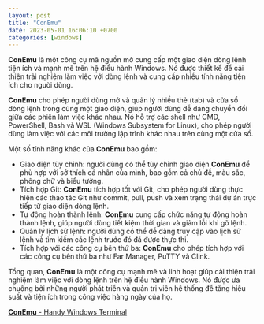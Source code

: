 ```yaml
---
layout: post
title: "ConEmu"
date: 2023-05-01 16:06:10 +0700
categories: [windows]
---
```


**ConEmu** là một công cụ mã nguồn mở cung cấp một giao diện dòng lệnh tiện ích và mạnh mẽ trên hệ điều hành Windows. Nó được thiết kế để cải thiện trải nghiệm làm việc với dòng lệnh và cung cấp nhiều tính năng tiện ích cho người dùng.

**ConEmu** cho phép người dùng mở và quản lý nhiều thẻ (tab) và cửa sổ dòng lệnh trong cùng một giao diện, giúp người dùng dễ dàng chuyển đổi giữa các phiên làm việc khác nhau. Nó hỗ trợ các shell như CMD, PowerShell, Bash và WSL (Windows Subsystem for Linux), cho phép người dùng làm việc với các môi trường lập trình khác nhau trên cùng một cửa sổ.

Một số tính năng khác của **ConEmu** bao gồm:
- Giao diện tùy chỉnh: người dùng có thể tùy chỉnh giao diện **ConEmu** để phù hợp với sở thích cá nhân của mình, bao gồm cả chủ đề, màu sắc, phông chữ và biểu tưởng.
- Tích hợp Git: **ConEmu** tích hợp tốt với Git, cho phép người dùng thực hiện các thao tác Git như commit, pull, push và xem trạng thái dự án trực tiếp từ giao diện dòng lệnh.
- Tự động hoàn thành lệnh: **ConEmu** cung cấp chức năng tự động hoàn thành lệnh, giúp người dùng tiết kiệm thời gian và giảm lỗi khi gõ lệnh.
- Quản lý lịch sử lệnh: người dùng có thể dễ dàng truy cập vào lịch sử lệnh và tìm kiếm các lệnh trước đó đã được thực thi.
- Tích hợp với các công cụ bên thứ ba: **ConEmu** cho phép tích hợp với các công cụ bên thứ ba như Far Manager, PuTTY và Clink.

Tổng quan, **ConEmu** là một công cụ mạnh mẽ và linh hoạt giúp cải thiện trải nghiệm làm việc với dòng lệnh trên hệ điều hành Windows. Nó được ưa chuộng bởi những người phát triển và quản trị viên hệ thống để tăng hiệu suất và tiện ích trong công việc hàng ngày của họ.

[**ConEmu** - Handy Windows Terminal](https://conemu.github.io/)
